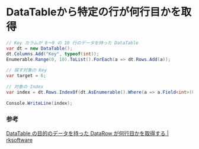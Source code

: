 # DataTableから特定の行が何行目かを取得

```c#
// Key カラムが 0～9 の 10 行のデータを持った DataTable
var dt = new DataTable();
dt.Columns.Add("Key", typeof(int));
Enumerable.Range(0, 10).ToList().ForEach(a => dt.Rows.Add(a));
 
// 探す対象の Key
var target = 6;
 
// 対象の Index
var index = dt.Rows.IndexOf(dt.AsEnumerable().Where(a => a.Field<int>(0) == target).FirstOrDefault());
 
Console.WriteLine(index);
```

### 参考

[DataTable の目的のデータを持った DataRow が何行目かを取得する \| rksoftware](https://rksoftware.wordpress.com/2016/06/07/001-10/)